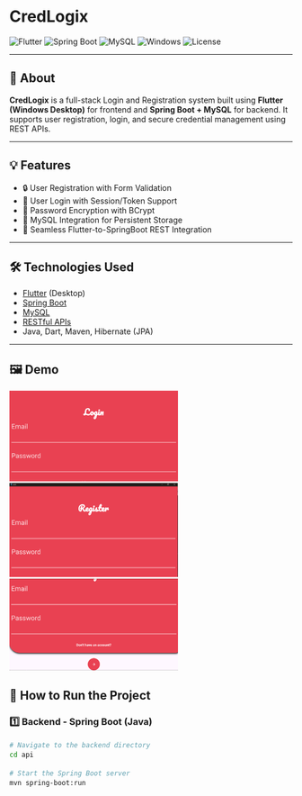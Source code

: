 # CredLogix

![Flutter](https://img.shields.io/badge/Flutter-%2302569B.svg?style=for-the-badge&logo=flutter&logoColor=white)
![Spring Boot](https://img.shields.io/badge/SpringBoot-6DB33F?style=for-the-badge&logo=springboot&logoColor=white)
![MySQL](https://img.shields.io/badge/MySQL-4479A1?style=for-the-badge&logo=mysql&logoColor=white)
![Windows](https://img.shields.io/badge/Platform-Windows-blue?style=for-the-badge)
![License](https://img.shields.io/github/license/Vishakha-20/CredLogix?style=for-the-badge)

---

## 🔐 About

**CredLogix** is a full-stack Login and Registration system built using **Flutter (Windows Desktop)** for frontend and **Spring Boot + MySQL** for backend. It supports user registration, login, and secure credential management using REST APIs.

---

## 💡 Features

- 🔒 User Registration with Form Validation
- 🔑 User Login with Session/Token Support
- 🧠 Password Encryption with BCrypt
- 💾 MySQL Integration for Persistent Storage
- 🔗 Seamless Flutter-to-SpringBoot REST Integration

---

## 🛠️ Technologies Used

- [Flutter](https://flutter.dev/) (Desktop)
- [Spring Boot](https://spring.io/projects/spring-boot)
- [MySQL](https://www.mysql.com/)
- [RESTful APIs](https://restfulapi.net/)
- Java, Dart, Maven, Hibernate (JPA)

---
## 🖼️ Demo

<p float="left">
  <img src="credlogix-login.png" width="300"/>
  <img src="credlogix-registration-screen.png" width="300"/>
  <img src="credlogix.account.png" width="300"/>
</p>


## 🚀 How to Run the Project

### 1️⃣ Backend - Spring Boot (Java)

```bash
# Navigate to the backend directory
cd api

# Start the Spring Boot server
mvn spring-boot:run
